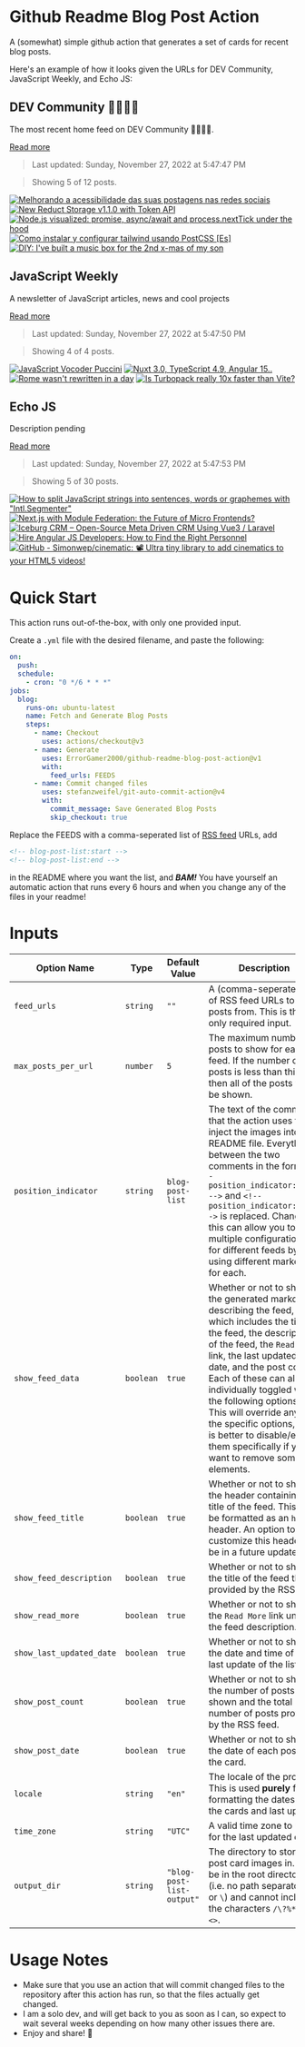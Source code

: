 # Github Readme Blog Post Action

A (somewhat) simple github action that generates a set of cards for recent blog posts.

Here's an example of how it looks given the URLs for DEV Community, JavaScript Weekly, and Echo JS:

<!-- post-list:start -->
## DEV Community 👩‍💻👨‍💻

The most recent home feed on DEV Community 👩‍💻👨‍💻.

[Read more](https://dev.to)
> Last updated: Sunday, November 27, 2022 at 5:47:47 PM

> Showing 5 of 12 posts.

[![Melhorando a acessibilidade das suas postagens nas redes sociais](https://raw.githubusercontent.com/ErrorGamer2000/github-readme-blog-post-action/main/generated_files/DEV_Community_👩‍💻👨‍💻/Melhorando_a_acessibilidade_das_suas_postagens_nas_redes_sociais.svg)](https://dev.to/feministech/melhorando-a-acessibilidade-das-suas-postagens-nas-redes-sociais-27l5)
[![New Reduct Storage v1.1.0 with Token API](https://raw.githubusercontent.com/ErrorGamer2000/github-readme-blog-post-action/main/generated_files/DEV_Community_👩‍💻👨‍💻/New_Reduct_Storage_v1.1.0_with_Token_API.svg)](https://dev.to/reduct-storage/new-reduct-storage-v110-with-token-api-24j8)
[![Node.js visualized: promise, async/await and process.nextTick under the hood](https://raw.githubusercontent.com/ErrorGamer2000/github-readme-blog-post-action/main/generated_files/DEV_Community_👩‍💻👨‍💻/Node.js_visualized__promise__async_await_and_process.nextTick_under_the_hood.svg)](https://dev.to/nodedoctors/nodejs-visualized-promise-asyncawait-and-processnexttick-under-the-hood-234c)
[![Como instalar y configurar tailwind usando PostCSS [Es]](https://raw.githubusercontent.com/ErrorGamer2000/github-readme-blog-post-action/main/generated_files/DEV_Community_👩‍💻👨‍💻/Como_instalar_y_configurar_tailwind_usando_PostCSS_[Es].svg)](https://dev.to/hectorenrique/como-instalar-y-configurar-tailwind-usando-postcss-es-1a1g)
[![DIY: I've built a music box for the 2nd x-mas of my son](https://raw.githubusercontent.com/ErrorGamer2000/github-readme-blog-post-action/main/generated_files/DEV_Community_👩‍💻👨‍💻/DIY__I've_built_a_music_box_for_the_2nd_x-mas_of_my_son.svg)](https://dev.to/maximecheramy/diy-ive-built-a-music-box-for-the-2nd-x-mas-of-my-son-j03)


## JavaScript Weekly

A newsletter of JavaScript articles, news and cool projects

[Read more](https://javascriptweekly.com/)
> Last updated: Sunday, November 27, 2022 at 5:47:50 PM

> Showing 4 of 4 posts.

[![JavaScript Vocoder Puccini](https://raw.githubusercontent.com/ErrorGamer2000/github-readme-blog-post-action/main/generated_files/JavaScript_Weekly/JavaScript_Vocoder_Puccini.svg)](https://javascriptweekly.com/issues/616)
[![Nuxt 3.0, TypeScript 4.9, Angular 15..](https://raw.githubusercontent.com/ErrorGamer2000/github-readme-blog-post-action/main/generated_files/JavaScript_Weekly/Nuxt_3.0__TypeScript_4.9__Angular_15...svg)](https://javascriptweekly.com/issues/615)
[![Rome wasn't rewritten in a day](https://raw.githubusercontent.com/ErrorGamer2000/github-readme-blog-post-action/main/generated_files/JavaScript_Weekly/Rome_wasn't_rewritten_in_a_day.svg)](https://javascriptweekly.com/issues/614)
[![Is Turbopack really 10x faster than Vite?](https://raw.githubusercontent.com/ErrorGamer2000/github-readme-blog-post-action/main/generated_files/JavaScript_Weekly/Is_Turbopack_really_10x_faster_than_Vite_.svg)](https://javascriptweekly.com/issues/613)


## Echo JS

Description pending

[Read more](
http://www.echojs.com
)
> Last updated: Sunday, November 27, 2022 at 5:47:53 PM

> Showing 5 of 30 posts.

[![How to split JavaScript strings into sentences, words or graphemes with "Intl.Segmenter"](https://raw.githubusercontent.com/ErrorGamer2000/github-readme-blog-post-action/main/generated_files/_Echo_JS_/How_to_split_JavaScript_strings_into_sentences__words_or_graphemes_with__Intl.Segmenter_.svg)](/today-i-learned/how-to-split-javascript-strings-with-intl-segmenter/)
[![Next.js with Module Federation: the Future of Micro Frontends?](https://raw.githubusercontent.com/ErrorGamer2000/github-readme-blog-post-action/main/generated_files/_Echo_JS_/Next.js_with_Module_Federation__the_Future_of_Micro_Frontends_.svg)](https://okhivrych.io/nextjs-with-module-federation-the-future-of-micro-frontends)
[![
Iceburg CRM – Open-Source Meta Driven CRM Using Vue3 / Laravel
](https://raw.githubusercontent.com/ErrorGamer2000/github-readme-blog-post-action/main/generated_files/_Echo_JS_/_Iceburg_CRM_–_Open-Source_Meta_Driven_CRM_Using_Vue3___Laravel_.svg)](
https://www.iceburg.ca
)
[![Hire Angular JS Developers: How to Find the Right Personnel](https://raw.githubusercontent.com/ErrorGamer2000/github-readme-blog-post-action/main/generated_files/_Echo_JS_/Hire_Angular_JS_Developers__How_to_Find_the_Right_Personnel.svg)](https://gloriumtech.com/hire-angular-js-developers-why-how-and-where-to-find-the-right-personnel/)
[![GitHub - Simonwep/cinematic: 📽️ Ultra tiny library to add cinematics to your HTML5 videos!](https://raw.githubusercontent.com/ErrorGamer2000/github-readme-blog-post-action/main/generated_files/_Echo_JS_/GitHub_-_Simonwep_cinematic__📽️_Ultra_tiny_library_to_add_cinematics_to_your_HTML5_videos!.svg)](https://github.com/Simonwep/cinematic)


<!-- post-list:end -->

# Quick Start

This action runs out-of-the-box, with only one provided input.

Create a `.yml` file with the desired filename, and paste the following:

```yml
on:
  push:
  schedule:
    - cron: "0 */6 * * *"
jobs:
  blog:
    runs-on: ubuntu-latest
    name: Fetch and Generate Blog Posts
    steps:
      - name: Checkout
        uses: actions/checkout@v3
      - name: Generate
        uses: ErrorGamer2000/github-readme-blog-post-action@v1
        with:
          feed_urls: FEEDS
      - name: Commit changed files
        uses: stefanzweifel/git-auto-commit-action@v4
        with:
          commit_message: Save Generated Blog Posts
          skip_checkout: true
```

Replace the FEEDS with a comma-seperated list of [RSS feed](https://rss.com/blog/how-do-rss-feeds-work/) URLs, add

```md
<!-- blog-post-list:start -->
<!-- blog-post-list:end -->
```

in the README where you want the list, and **_BAM!_** You have yourself an automatic action that runs every 6 hours and when you change any of the files in your readme!

# Inputs

<table>
  <thead>
    <tr>
      <th>Option Name</th>
      <th>Type</th>
      <th>Default Value</th>
      <th>Description</th>
    </tr>
  </thead>
  <tbody>
    <tr>
      <td><code>feed_urls</code></td>
      <td><code>string</code></td>
      <td><code>""</code></td>
      <td>A (comma-seperated) list of RSS feed URLs to load posts from. This is the only required input.</td>
    </tr>
    <tr>
      <td><code>max_posts_per_url</code></td>
      <td><code>number</code></td>
      <td><code>5</code></td>
      <td>The maximum number of posts to show for each feed. If the number of posts is less than this, then all of the posts will be shown.</td>
    </tr>
    <tr>
      <td><code>position_indicator</code></td>
      <td><code>string</code></td>
      <td><code>blog-post-list</code></td>
      <td>The text of the comments that the action uses to inject the images into the README file. Everything between the two comments in the form <code>&lt;!-- position_indicator:start --&gt;</code> and <code>&lt;!-- position_indicator:end --&gt;</code> is replaced. Changing this can allow you to use multiple configurations for different feeds by using different markers for each.</td>
    </tr>
    <tr>
      <td><code>show_feed_data</code></td>
      <td><code>boolean</code></td>
      <td><code>true</code></td>
      <td>Whether or not to show the generated markdown describing the feed, which includes the title of the feed, the description of the feed, the <code>Read More</code> link, the last updated date, and the post count. Each of these can also be individually toggled with the following options. This will override any of the specific options, so it is better to disable/enable them specifically if you want to remove some elements.</td>
    </tr>
    <tr>
      <td><code>show_feed_title</code></td>
      <td><code>boolean</code></td>
      <td><code>true</code></td>
      <td>Whether or not to show the header containing the title of the feed. This will be formatted as an <code>h2</code> header. An option to customize this header will be in a future update.</td>
    </tr>
    <tr>
      <td><code>show_feed_description</code></td>
      <td><code>boolean</code></td>
      <td><code>true</code></td>
      <td>Whether or not to show the title of the feed that is provided by the RSS feed.</td>
    </tr>
    <tr>
      <td><code>show_read_more</code></td>
      <td><code>boolean</code></td>
      <td><code>true</code></td>
      <td>Whether or not to show the <code>Read More</code> link under the feed description.</td>
    </tr>
    <tr>
      <td><code>show_last_updated_date</code></td>
      <td><code>boolean</code></td>
      <td><code>true</code></td>
      <td>Whether or not to show the date and time of the last update of the list.</td>
    </tr>
    <tr>
      <td><code>show_post_count</code></td>
      <td><code>boolean</code></td>
      <td><code>true</code></td>
      <td>Whether or not to show the number of posts shown and the total number of posts provided by the RSS feed.</td>
    </tr>
    <tr>
      <td><code>show_post_date</code></td>
      <td><code>boolean</code></td>
      <td><code>true</code></td>
      <td>Whether or not to show the date of each post on the card.</td>
    </tr>
    <tr>
      <td><code>locale</code></td>
      <td><code>string</code></td>
      <td><code>"en"</code></td>
      <td>The locale of the project. This is used <strong>purely</strong> for formatting the dates of the cards and last update.</td>
    </tr>
    <tr>
      <td><code>time_zone</code></td>
      <td><code>string</code></td>
      <td><code>"UTC"</code></td>
      <td>A valid time zone to use for the last updated date.</td>
    </tr>
    <tr>
      <td><code>output_dir</code></td>
      <td><code>string</code></td>
      <td><code>"blog-post-list-output"</code></td>
      <td>The directory to store the post card images in. Must be in the root directory (i.e. no path separators <code>/</code> or <code>\</code>) and cannot include the characters <code>/\?%*:|"&lt;&gt;</code>.</td>
    </tr>
<!--
    <tr>
      <td><code></code></td>
      <td><cde></cde></td>
      <td><code></code></td>
      <td></td>
    </tr>
-->
  </tbody>
</table>

# Usage Notes

- Make sure that you use an action that will commit changed files to the repository after this action has run, so that the files actually get changed.
- I am a solo dev, and will get back to you as soon as I can, so expect to wait several weeks depending on how many other issues there are.
- Enjoy and share! 🤗
